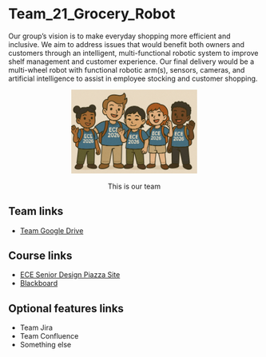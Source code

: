 # Team_21_Grocery_Robot

Our group’s vision is to make everyday shopping more efficient and inclusive. We aim to address issues that would benefit both owners and customers through an intelligent, multi-functional robotic system to improve shelf management and customer experience. Our final delivery would be a multi-wheel robot with functional robotic arm(s), sensors, cameras, and artificial intelligence to assist in employee stocking and customer shopping.

<p align="center">
<img src="./images/thisismyteam.png" width="50%">
</p>
<p align="center">
This is our team
</p>

## Team links
- [Team Google Drive](https://drive.google.com/drive/folders/1yiAgVb-4LaUo8HKmD3yormvIIuaboWg9)

## Course links
- [ECE Senior Design Piazza Site](https://piazza.com/bu/fall2025/ec463/home)
- [Blackboard](http://learn.bu.edu/)


## Optional features links
- Team Jira
- Team Confluence
- Something else

